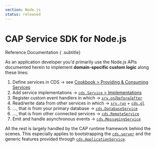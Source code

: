 ```yaml
---
section: Node.js
status: released
---
```


# CAP Service SDK for Node.js
Reference Documentation
{ .subtitle}


<!-- % include links-for-node.md %} -->

As an application developer you'd primarily use the Node.js APIs documented herein to implement **domain-specific custom logic** along these lines:

1. Define services in CDS &rarr; see [Cookbook > Providing & Consuming Services](../guides/providing-services#service-definitions)
2. Add service implementations &rarr; [`cds.Service` > Implementations](./core-services#implementing-services)
3. Register custom event handlers in which &rarr; [`srv.on`/`before`/`after`](./core-services#srv-on-before-after)
4. Read/write data from other services in which &rarr; [`srv.run`](./core-services#srv-run-query) + [`cds.ql`](./cds-ql)
5. ..., that is from your primary database &rarr; [`cds.DatabaseService`](./databases)
5. ..., that is from other connected services &rarr; [`cds.RemoteService`](./remote-services)
6. Emit and handle asynchronous events &rarr; [`cds.MessagingService`](./messaging)

All the rest is largely handled by the CAP runtime framework behind the scenes.
This especially applies to bootstrapping the [`cds.server`](./cds-serve) and the generic features
provided through [`cds.ApplicationService`](./app-services).
